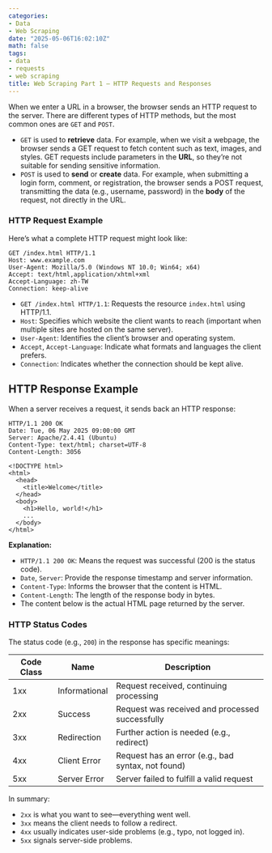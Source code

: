 ```yaml
---
categories:
- Data
- Web Scraping
date: "2025-05-06T16:02:10Z"
math: false
tags:
- data
- requests
- web scraping
title: Web Scraping Part 1 — HTTP Requests and Responses
---
```


When we enter a URL in a browser, the browser sends an HTTP request to the server.
 There are different types of HTTP methods, but the most common ones are `GET` and `POST`.

- `GET` is used to **retrieve** data. For example, when we visit a webpage, the browser sends a GET request to fetch content such as text, images, and styles. GET requests include parameters in the **URL**, so they’re not suitable for sending sensitive information.
- `POST` is used to **send** or **create** data. For example, when submitting a login form, comment, or registration, the browser sends a POST request, transmitting the data (e.g., username, password) in the **body** of the request, not directly in the URL.



### HTTP Request Example

Here’s what a complete HTTP request might look like:

```
GET /index.html HTTP/1.1
Host: www.example.com
User-Agent: Mozilla/5.0 (Windows NT 10.0; Win64; x64)
Accept: text/html,application/xhtml+xml
Accept-Language: zh-TW
Connection: keep-alive
```

- `GET /index.html HTTP/1.1`: Requests the resource `index.html` using HTTP/1.1.
- `Host`: Specifies which website the client wants to reach (important when multiple sites are hosted on the same server).
- `User-Agent`: Identifies the client’s browser and operating system.
- `Accept`, `Accept-Language`: Indicate what formats and languages the client prefers.
- `Connection`: Indicates whether the connection should be kept alive.



## HTTP Response Example

When a server receives a request, it sends back an HTTP response:

```
HTTP/1.1 200 OK
Date: Tue, 06 May 2025 09:00:00 GMT
Server: Apache/2.4.41 (Ubuntu)
Content-Type: text/html; charset=UTF-8
Content-Length: 3056

<!DOCTYPE html>
<html>
  <head>
    <title>Welcome</title>
  </head>
  <body>
    <h1>Hello, world!</h1>
    ...
  </body>
</html>
```

**Explanation:**

- `HTTP/1.1 200 OK`: Means the request was successful (200 is the status code).
- `Date`, `Server`: Provide the response timestamp and server information.
- `Content-Type`: Informs the browser that the content is HTML.
- `Content-Length`: The length of the response body in bytes.
- The content below is the actual HTML page returned by the server.



### HTTP Status Codes

The status code (e.g., `200`) in the response has specific meanings:

| Code Class | Name          | Description                                        |
| ---------- | ------------- | -------------------------------------------------- |
| 1xx        | Informational | Request received, continuing processing            |
| 2xx        | Success       | Request was received and processed successfully    |
| 3xx        | Redirection   | Further action is needed (e.g., redirect)          |
| 4xx        | Client Error  | Request has an error (e.g., bad syntax, not found) |
| 5xx        | Server Error  | Server failed to fulfill a valid request           |

In summary:

- `2xx` is what you want to see—everything went well.
- `3xx` means the client needs to follow a redirect.
- `4xx` usually indicates user-side problems (e.g., typo, not logged in).
- `5xx` signals server-side problems.
